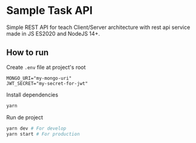# Sample Task API

Simple REST API for teach Client/Server architecture with rest api service made in JS ES2020 and NodeJS 14+.

## How to run

Create `.env` file at project's root
```text
MONGO_URI="my-mongo-uri"
JWT_SECRET="my-secret-for-jwt"
```

Install dependencies
```bash
yarn
```

Run de project
```bash
yarn dev # For develop
yarn start # For production
```
